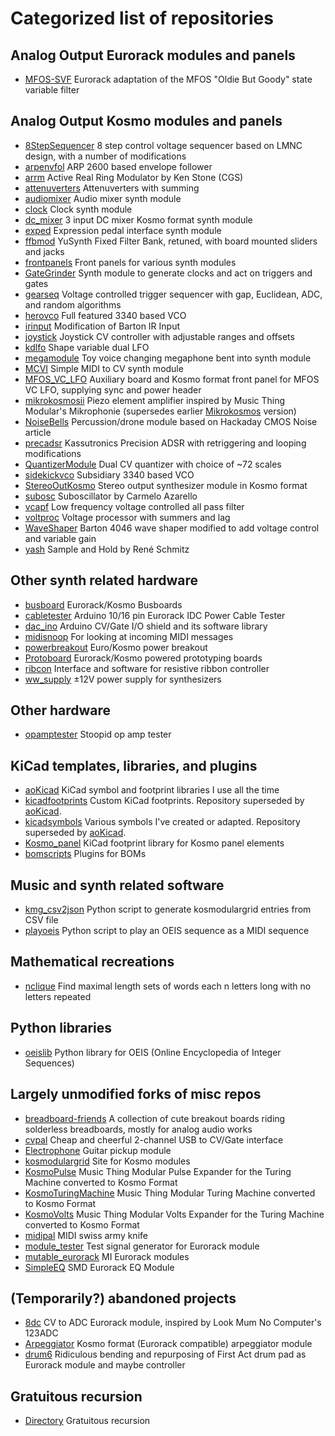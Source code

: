 # Categorized list of repositories

## Analog Output Eurorack modules and panels
* [MFOS-SVF](https://github.com/holmesrichards/MFOS-SVF) Eurorack adaptation of the MFOS "Oldie But Goody" state variable filter

## Analog Output Kosmo modules and panels
* [8StepSequencer](https://github.com/holmesrichards/8StepSequencer) 8 step control voltage sequencer based on LMNC design, with a number of modifications
* [arpenvfol](https://github.com/holmesrichards/arpenvfol) ARP 2600 based envelope follower 
* [arrm](https://github.com/holmesrichards/arrm) Active Real Ring Modulator by Ken Stone (CGS)
* [attenuverters](https://github.com/holmesrichards/attenuverters) Attenuverters with summing
* [audiomixer](https://github.com/holmesrichards/audiomixer) Audio mixer synth module
* [clock](https://github.com/holmesrichards/clock) Clock synth module
* [dc_mixer](https://github.com/holmesrichards/dc_mixer) 3 input DC mixer Kosmo format synth module
* [exped](https://github.com/holmesrichards/exped) Expression pedal interface synth module
* [ffbmod](https://github.com/holmesrichards/ffbmod) YuSynth Fixed Filter Bank, retuned, with board mounted sliders and jacks
* [frontpanels](https://github.com/holmesrichards/frontpanels) Front panels for various synth modules
* [GateGrinder](https://github.com/holmesrichards/GateGrinder) Synth module to generate clocks and act on triggers and gates
* [gearseq](https://github.com/holmesrichards/gearseq) Voltage controlled trigger sequencer with gap, Euclidean, ADC, and random algorithms
* [herovco](https://github.com/holmesrichards/herovco) Full featured 3340 based VCO
* [irinput](https://github.com/holmesrichards/irinput) Modification of Barton IR Input
* [joystick](https://github.com/holmesrichards/joystick) Joystick CV controller with adjustable ranges and offsets
* [kdlfo](https://github.com/holmesrichards/kdlfo) Shape variable dual LFO
* [megamodule](https://github.com/holmesrichards/megamodule) Toy voice changing megaphone bent into synth module
* [MCVI](https://github.com/holmesrichards/MCVI) Simple MIDI to CV synth module
* [MFOS_VC_LFO](https://github.com/holmesrichards/MFOS_VC_LFO) Auxiliary board and Kosmo format front panel for MFOS VC LFO, supplying sync and power header
* [mikrokosmosii](https://github.com/holmesrichards/mikrokosmosii) Piezo element amplifier inspired by Music Thing Modular's Mikrophonie (supersedes earlier [Mikrokosmos](https://github.com/holmesrichards/Mikrokosmos) version)
* [NoiseBells](https://github.com/holmesrichards/NoiseBells) Percussion/drone module based on Hackaday CMOS Noise article
* [precadsr](https://github.com/holmesrichards/precadsr) Kassutronics Precision ADSR with retriggering and looping modifications
* [QuantizerModule](https://github.com/holmesrichards/QuantizerModule) Dual CV quantizer with choice of ~72 scales
* [sidekickvco](https://github.com/holmesrichards/sidekickvco) Subsidiary 3340 based VCO
* [StereoOutKosmo](https://github.com/holmesrichards/StereoOutKosmo) Stereo output synthesizer module in Kosmo format
* [subosc](https://github.com/holmesrichards/subosc) Suboscillator by Carmelo Azarello
* [vcapf](https://github.com/holmesrichards/vcapf) Low frequency voltage controlled all pass filter
* [voltproc](https://github.com/holmesrichards/voltproc) Voltage processor with summers and lag
* [WaveShaper](https://github.com/holmesrichards/WaveShaper) Barton 4046 wave shaper modified to add voltage control and variable gain
* [yash](https://github.com/holmesrichards/yash) Sample and Hold by René Schmitz

## Other synth related hardware
* [busboard](https://github.com/holmesrichards/busboard) Eurorack/Kosmo Busboards
* [cabletester](https://github.com/holmesrichards/cabletester) Arduino 10/16 pin Eurorack IDC Power Cable Tester
* [dac_ino](https://github.com/holmesrichards/dac_ino) Arduino CV/Gate I/O shield and its software library
* [midisnoop](https://github.com/holmesrichards/midisnoop) For looking at incoming MIDI messages
* [powerbreakout](https://github.com/holmesrichards/powerbreakout) Euro/Kosmo power breakout
* [Protoboard](https://github.com/holmesrichards/Protoboard) Eurorack/Kosmo powered prototyping boards
* [ribcon](https://github.com/holmesrichards/ribcon) Interface and software for resistive ribbon controller
* [ww_supply](https://github.com/holmesrichards/ww_supply) ±12V power supply for synthesizers

## Other hardware
* [opamptester](https://github.com/holmesrichards/opamptester) Stoopid op amp tester

## KiCad templates, libraries, and plugins
* [aoKicad](https://github.com/holmesrichards/aoKicad) KiCad symbol and footprint libraries I use all the time
* [kicadfootprints](https://github.com/holmesrichards/kicadfootprints) Custom KiCad footprints. Repository superseded by [aoKicad](https://github.com/holmesrichards/aoKicad).
* [kicadsymbols](https://github.com/holmesrichards/kicadsymbols) Various symbols I've created or adapted. Repository superseded by [aoKicad](https://github.com/holmesrichards/aoKicad).
* [Kosmo_panel](https://github.com/holmesrichards/Kosmo_panel) KiCad footprint library for Kosmo panel elements
* [bomscripts](https://github.com/holmesrichards/bomscripts) Plugins for BOMs

## Music and synth related software
* [kmg_csv2json](https://github.com/holmesrichards/kmg_csv2json) Python script to generate kosmodulargrid entries from CSV file
* [playoeis](https://github.com/holmesrichards/playoeis) Python script to play an OEIS sequence as a MIDI sequence

## Mathematical recreations
* [nclique](https://github.com/holmesrichards/nclique) Find maximal length sets of words each n letters long with no letters repeated

## Python libraries
* [oeislib](https://github.com/holmesrichards/oeislib) Python library for OEIS (Online Encyclopedia of Integer Sequences)

## Largely unmodified forks of misc repos
* [breadboard-friends](https://github.com/holmesrichards/breadboard-friends) A collection of cute breakout boards riding solderless breadboards, mostly for analog audio works
* [cvpal](https://github.com/holmesrichards/cvpal) Cheap and cheerful 2-channel USB to CV/Gate interface
* [Electrophone](https://github.com/holmesrichards/Electrophone) Guitar pickup module
* [kosmodulargrid](https://github.com/holmesrichards/kosmodulargrid) Site for Kosmo modules
* [KosmoPulse](https://github.com/holmesrichards/KosmoPulse) Music Thing Modular Pulse Expander for the Turing Machine converted to Kosmo Format
* [KosmoTuringMachine](https://github.com/holmesrichards/KosmoTuringMachine) Music Thing Modular Turing Machine converted to Kosmo Format
* [KosmoVolts](https://github.com/holmesrichards/KosmoVolts) Music Thing Modular Volts Expander for the Turing Machine converted to Kosmo Format
* [midipal](https://github.com/holmesrichards/midipal) MIDI swiss army knife
* [module_tester](https://github.com/holmesrichards/module_tester) Test signal generator for Eurorack module
* [mutable_eurorack](https://github.com/holmesrichards/mutable_eurorack) MI Eurorack modules
* [SimpleEQ](https://github.com/holmesrichards/SimpleEQ) SMD Eurorack EQ Module

## (Temporarily?) abandoned projects
* [8dc](https://github.com/holmesrichards/8dc) CV to ADC Eurorack module, inspired by Look Mum No Computer's 123ADC
* [Arpeggiator](https://github.com/holmesrichards/Arpeggiator) Kosmo format (Eurorack compatible) arpeggiator module
* [drum6](https://github.com/holmesrichards/drum6) Ridiculous bending and repurposing of First Act drum pad as Eurorack module and maybe controller

## Gratuitous recursion
* [Directory](https://github.com/holmesrichards/Directory) Gratuitous recursion
